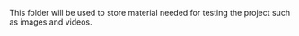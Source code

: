This folder will be used to store material needed for testing the project such as images and videos.